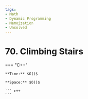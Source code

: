 ```yaml
---
tags:
- Math
- Dynamic Programming
- Memoization
- Unsolved
---
```



# 70. Climbing Stairs

=== "C++"

    **Time:** $O()$

    **Space:** $O()$

    ``` c++
    ```